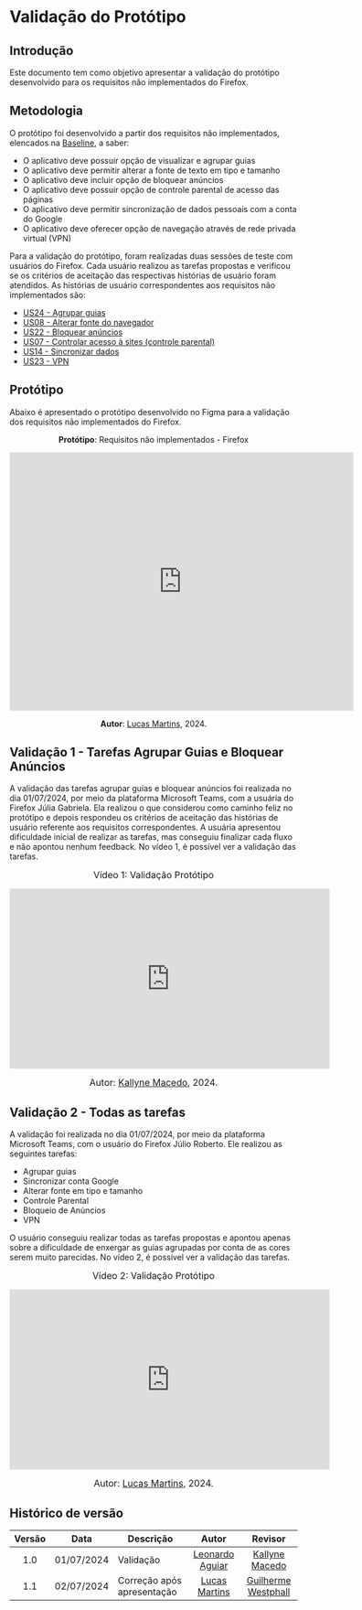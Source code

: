 # Validação do Protótipo

## Introdução

Este documento tem como objetivo apresentar a validação do protótipo desenvolvido para os requisitos não implementados do Firefox. 

## Metodologia

O protótipo foi desenvolvido a partir dos requisitos não implementados, elencados na [Baseline](../pos-rastreabilidade/baseline.md), a saber:

- O aplicativo deve possuir opção de visualizar e agrupar guias
- O aplicativo deve permitir alterar a fonte de texto em tipo e tamanho
- O aplicativo deve incluir opção de bloquear anúncios
- O aplicativo deve possuir opção de controle parental de acesso das páginas
- O aplicativo deve permitir sincronização de dados pessoais com a conta do Google
- O aplicativo deve oferecer opção de navegação através de rede privada virtual (VPN)

Para a validação do protótipo, foram realizadas duas sessões de teste com usuários do Firefox. Cada usuário realizou as tarefas propostas e verificou se os critérios de aceitação das respectivas histórias de usuário foram atendidos. As histórias de usuário correspondentes aos requisitos não implementados são:

- [US24 - Agrupar guias](../modelagem_agil/historias_de_usuario/historias_de_usuario/#us24-agrupar-guias)
- [US08 - Alterar fonte do navegador](../modelagem_agil/historias_de_usuario/historias_de_usuario/#us08-alterar-fonte-do-navegador)
- [US22 - Bloquear anúncios](../modelagem_agil/historias_de_usuario/historias_de_usuario/#us22-bloquear-anuncios)
- [US07 - Controlar acesso à sites (controle parental)](../modelagem_agil/historias_de_usuario/historias_de_usuario/#us07-controlar-acesso-a-sites-controle-parental)
- [US14 - Sincronizar dados](../modelagem_agil/historias_de_usuario/historias_de_usuario/#us14-sincronizar-dados)
- [US23 - VPN](../modelagem_agil/historias_de_usuario/historias_de_usuario/##us23-vpn)

## Protótipo

Abaixo é apresentado o protótipo desenvolvido no Figma para a validação dos requisitos não implementados do Firefox.

<center>

**Protótipo**: Requisitos não implementados - Firefox

<iframe style="border: 1px solid rgba(0, 0, 0, 0.1);" width="600" height="450" src="https://www.figma.com/embed?embed_host=share&url=https%3A%2F%2Fwww.figma.com%2Fproto%2FZujNRuuqHSdLu11XzDQNMJ%2FFirefox---Requisitos%3Fnode-id%3D60-511%26t%3DqFyVOfCatZmOfZhD-1%26scaling%3Dmin-zoom%26content-scaling%3Dfixed%26page-id%3D0%253A1%26starting-point-node-id%3D1%253A42" allowfullscreen></iframe>

**Autor**:  [Lucas Martins](https://github.com/martinsglucas), 2024.

</center>

## Validação 1 - Tarefas Agrupar Guias e Bloquear Anúncios

A validação das tarefas agrupar guias e bloquear anúncios foi realizada no dia 01/07/2024, por meio da plataforma Microsoft Teams, com a usuária do Firefox Júlia Gabriela. Ela realizou o que considerou como caminho feliz no protótipo e depois respondeu os critérios de aceitação das histórias de usuário referente aos requisitos correspondentes. A usuária apresentou dificuldade inicial de realizar as tarefas, mas conseguiu finalizar cada fluxo e não apontou nenhum feedback. No vídeo 1, é possível ver a validação das tarefas.

<center>

<font size="3"><p>Vídeo 1: Validação Protótipo</p></font>

<iframe width="560" height="315" src="https://www.youtube.com/embed/ZcOYuMmc7Ek?si=55stVwPZ7NijbnTA" title="YouTube video player" frameborder="0" allow="accelerometer; autoplay; clipboard-write; encrypted-media; gyroscope; picture-in-picture; web-share" referrerpolicy="strict-origin-when-cross-origin" allowfullscreen></iframe>

<font size="3"><p>Autor: [Kallyne Macedo](https://github.com/kalipassos), 2024. </p></font>

</center>


## Validação 2 - Todas as tarefas

A validação foi realizada no dia 01/07/2024, por meio da plataforma Microsoft Teams, com o usuário do Firefox Júlio Roberto. Ele realizou as seguintes tarefas:

- Agrupar guias
- Sincronizar conta Google
- Alterar fonte em tipo e tamanho 
- Controle Parental
- Bloqueio de Anúncios 
- VPN

O usuário conseguiu realizar todas as tarefas propostas e apontou apenas sobre a dificuldade de enxergar as guias agrupadas por conta de as cores serem muito parecidas. No vídeo 2, é possível ver a validação das tarefas.

<center>

<font size="3"><p>Vídeo 2: Validação Protótipo</p></font>

<iframe width="560" height="315" src="https://www.youtube.com/embed/TF-dwdolros?si=ITvLmqOC9JGaiOVj" title="YouTube video player" frameborder="0" allow="accelerometer; autoplay; clipboard-write; encrypted-media; gyroscope; picture-in-picture; web-share" referrerpolicy="strict-origin-when-cross-origin" allowfullscreen></iframe>
 
<font size="3"><p>Autor: [Lucas Martins](https://github.com/martinsglucas), 2024. </p></font>

</center>


## Histórico de versão

| Versão |    Data    | Descrição |                       Autor                       |                     Revisor                     |
| :----: | :--------: | --------- | :-----------------------------------------------: | :---------------------------------------------: |
|  1.0   | 01/07/2024 | Validação | [Leonardo Aguiar](https://github.com/Leonardo0o0) | [Kallyne Macedo](https://github.com/kalipassos) |
| 1.1 | 02/07/2024 | Correção após apresentação | [Lucas Martins](https://github.com/martinsglucas) | [Guilherme Westphall](https://github.com/west7)